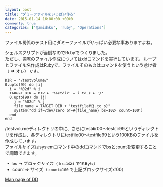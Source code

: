 ```yaml
---
layout: post
title: "ダミーファイルをいっぱい作る"
date: 2015-01-14 16:00:00 +0900
comments: true
categories: ['@amidaku', 'ruby', 'Operations']
---
```


ファイル関係のテスト用にダミーファイルがいっぱい必要な事ありますよね。

シェルスクリプトが面倒なのでRubyでつくりました。  
ただし、実際のファイル作成についてはddコマンドを実行しています。
ループとファイル名作成はRubyで、ファイルそのものはコマンドを使うという怠け者（ => オレ）です。


```
DIR = '/testvolume/'
0.upto(99) do |i|
  i = "%02d" % i
  TARGET_DIR = DIR + 'testdir' + i.to_s + '/'
  0.upto(99) do |j|
    j = "%02d" % j
    file_name = TARGET_DIR + "testfile#{j.to_s}"
    system("dd if=/dev/zero of=#{file_name} bs=1024 count=100")
  end
end
```

/testvolumeディレクトリの中に、さらにtestdir00〜testdir99というディレクトリを作成し、各ディレクトリにtestfile00〜testfile99という100KBのファイルを作成しています。  
ファイルサイズはsystemコマンド中のddコマンドでbsとcountを変更することで調節できます。  

* bs => ブロックサイズ（ `bs=1024` で1KByte）
* count => サイズ（ `count=100` で上記ブロックサイズx100）

[Man page of DD](http://linuxjm.sourceforge.jp/html/GNU_fileutils/man1/dd.1.html)
